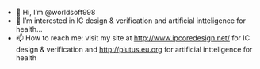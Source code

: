 - 👋 Hi, I’m @worldsoft998
- 👀 I’m interested in IC design & verification  and artificial intteligence for health...
- 📫 How to reach me: visit my site at http://www.ipcoredesign.net/ for IC design & verification and  http://plutus.eu.org for artificial intteligence for health

<!--- 
worldsoft998/worldsoft998 is a ✨ special ✨ repository because its `README.md` (this file) appears on your GitHub profile.
You can click the Preview link to take a look at your changes.
--->
